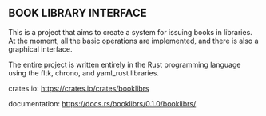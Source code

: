 BOOK LIBRARY INTERFACE
-----------------------------------------------------

This is a project that aims to create a system for issuing books in libraries.
At the moment, all the basic operations are implemented, and there is also a graphical interface.

The entire project is written entirely in the Rust programming language
using the fltk, chrono, and yaml_rust libraries.

crates.io: https://crates.io/crates/booklibrs

documentation: https://docs.rs/booklibrs/0.1.0/booklibrs/